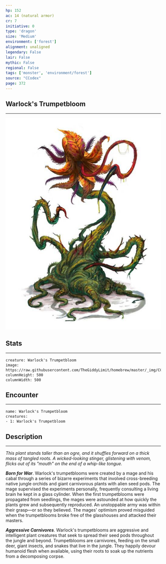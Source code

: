 ```yaml
---
hp: 152
ac: 14 (natural armor)
cr: 7
initiative: 0
type: 'dragon'    
size: 'Medium'
environment: ['forest']
alignment: unaligned
legendary: False
lair: False
mythic: False
regional: False
tags: ['monster', 'environment/forest']
source: "CCodex"
page: 372
---
```


## Warlock's Trumpetbloom
---

![|600](https://raw.githubusercontent.com/TheGiddyLimit/homebrew/master/_img/CCodex/Warlockstrumpetbloom.jpg)

## Stats
---

```statblock
creature: Warlock's Trumpetbloom
image: https://raw.githubusercontent.com/TheGiddyLimit/homebrew/master/_img/CCodex/warlockstrumpetbloom_token.png
columnHeight: 500
columnWidth: 500
```

## Encounter
---

```encounter-table
name: Warlock's Trumpetbloom
creatures:
- 1: Warlock's Trumpetbloom
```

## Description
---
_This plant stands taller than an ogre, and it shuffles forward on a thick mass of tangled roots. A wicked-looking stinger, glistening with venom, flicks out of its "mouth" on the end of a whip-like tongue._

**_Born for War_**. Warlock's trumpetblooms were created by a mage and his cabal through a series of bizarre experiments that involved cross-breeding native jungle orchids and giant carnivorous plants with alien seed pods. The mage supervised the experiments personally, frequently consulting a living brain he kept in a glass cylinder. When the first trumpetblooms were propagated from seedlings, the mages were astounded at how quickly the plants grew and subsequently reproduced. An unstoppable army was within their grasp—or so they believed. The mages' optimism proved misguided when the trumpetblooms broke free of the glasshouses and attacked their masters.

**_Aggressive Carnivores_**. Warlock's trumpetblooms are aggressive and intelligent plant creatures that seek to spread their seed pods throughout the jungle and beyond. Trumpetblooms are carnivores, feeding on the small deer, giant insects, and snakes that live in the jungle. They happily devour humanoid flesh when available, using their roots to soak up the nutrients from a decomposing corpse.






